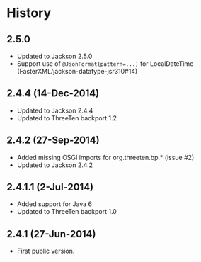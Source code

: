 # History

## 2.5.0

* Updated to Jackson 2.5.0
* Support use of `@JsonFormat(pattern=...)` for LocalDateTime (FasterXML/jackson-datatype-jsr310#14)

## 2.4.4 (14-Dec-2014)

* Updated to Jackson 2.4.4
* Updated to ThreeTen backport 1.2


## 2.4.2 (27-Sep-2014)

* Added missing OSGI imports for org.threeten.bp.* (issue #2)
* Updated to Jackson 2.4.2


## 2.4.1.1 (2-Jul-2014)

* Added support for Java 6
* Updated to ThreeTen backport 1.0


## 2.4.1 (27-Jun-2014)

* First public version.
